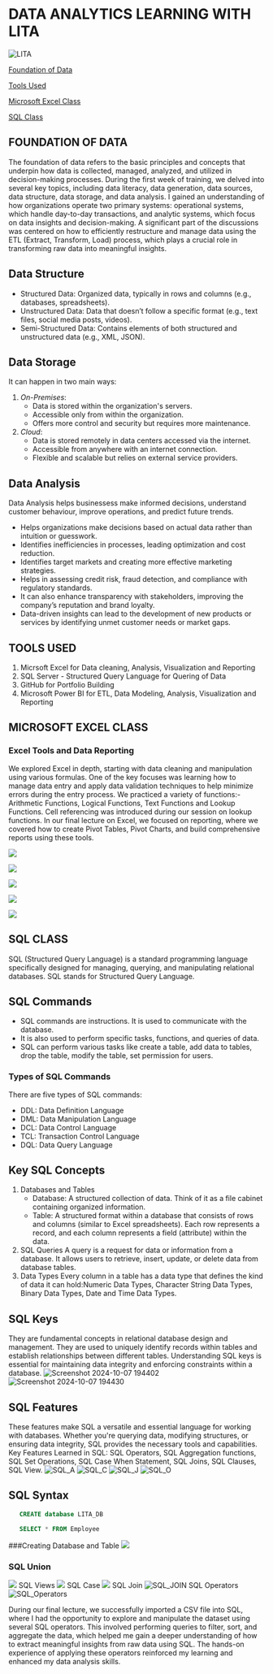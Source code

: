 # DATA ANALYTICS LEARNING WITH LITA

![LITA](https://github.com/user-attachments/assets/0e58de26-a597-4c64-9480-9c4796439df6)


[Foundation of Data](#foundation-of-data)

[Tools Used](#tools-used)

[Microsoft Excel Class](#microsoft-excel-class)

[SQL Class](#sql-class)

## FOUNDATION OF DATA
The foundation of data refers to the basic principles and concepts that underpin how data is collected, managed, analyzed, and utilized in decision-making processes.
During the first week of training, we delved into several key topics, including data literacy, data generation, data sources, data structure, data storage, and data analysis. I gained an understanding of how organizations operate two primary systems: operational systems, which handle day-to-day transactions, and analytic systems, which focus on data insights and decision-making. A significant part of the discussions was centered on how to efficiently restructure and manage data using the ETL (Extract, Transform, Load) process, which plays a crucial role in transforming raw data into meaningful insights.

## Data Structure
 * Structured Data: Organized data, typically in rows and columns (e.g., databases, spreadsheets).
 * Unstructured Data: Data that doesn’t follow a specific format (e.g., text files, social media posts, videos).
 * Semi-Structured Data: Contains elements of both structured and unstructured data (e.g., XML, JSON).

## Data Storage
It can happen in two main ways:
1. *On-Premises*:  
   - Data is stored within the organization's servers.
   - Accessible only from within the organization.
   - Offers more control and security but requires more maintenance.
2. *Cloud*:  
   - Data is stored remotely in data centers accessed via the internet.
   - Accessible from anywhere with an internet connection.
   - Flexible and scalable but relies on external service providers.
  
## Data Analysis
Data Analysis helps businessess make informed decisions, understand customer behaviour, improve operations, and predict future trends.
  - Helps organizations make decisions based on actual data rather than intuition or guesswork.
  - Identifies inefficiencies in processes, leading optimization and cost reduction.
  - Identifies target markets and creating more effective marketing strategies.
  - Helps in assessing credit risk, fraud detection, and compliance with regulatory standards.
  - It can also enhance transparency with stakeholders, improving the company’s reputation and brand loyalty.
  - Data-driven insights can lead to the development of new products or services by identifying unmet customer needs or market gaps.

## TOOLS USED
  1. Micrsoft Excel for Data cleaning, Analysis, Visualization and Reporting
  2. SQL Server - Structured Query Language for Quering of Data
  3. GitHub for Portfolio Building
  4. Microsoft Power BI for ETL, Data Modeling, Analysis, Visualization and Reporting


## MICROSOFT EXCEL CLASS

### Excel Tools and Data Reporting
We explored Excel in depth, starting with data cleaning and manipulation using various formulas. One of the key focuses was learning how to manage data entry and apply data validation techniques to help minimize errors during the entry process. We practiced a variety of functions:- Arithmetic Functions, Logical Functions, Text Functions and Lookup Functions. Cell referencing was introduced during our session on lookup functions. In our final lecture on Excel, we focused on reporting, where we covered how to create Pivot Tables, Pivot Charts, and build comprehensive reports using these tools.

![](https://github.com/OJFEB/LITA_Knowledge_Log/blob/main/Excel1.png)

![](https://github.com/OJFEB/LITA_Knowledge_Log/blob/main/Excel4.png)

![](https://github.com/OJFEB/LITA_Knowledge_Log/blob/main/Excel6.png)

![](https://github.com/OJFEB/LITA_Knowledge_Log/blob/main/Excel7.png)

![](https://github.com/OJFEB/LITA_Knowledge_Log/blob/main/EXCEL_PROJECT.jpg)


## SQL CLASS
SQL (Structured Query Language) is a standard programming language specifically designed for managing, querying, and manipulating relational databases. SQL stands for Structured Query Language. 

## SQL Commands
 - SQL commands are instructions. It is used to communicate with the database.
 - It is also used to perform specific tasks, functions, and queries of data.
 - SQL can perform various tasks like create a table, add data to tables, drop the table, modify the table, set permission
for users.
### Types of SQL Commands
There are five types of SQL commands:
 - DDL: Data Definition Language
 - DML: Data Manipulation Language
 - DCL: Data Control Language
 - TCL: Transaction Control Language
 - DQL: Data Query Language

## Key SQL Concepts
1. Databases and Tables
      * Database: A structured collection of data. Think of it as a file cabinet containing organized information.
      * Table: A structured format within a database that consists of rows and columns (similar to Excel spreadsheets). Each row represents a record, and each column represents a field (attribute) within the data.
2. SQL Queries A query is a request for data or information from a database. It allows users to retrieve, insert, update, or delete data from database tables.
3. Data Types Every column in a table has a data type that defines the kind of data it can hold:Numeric Data Types, Character String Data Types, Binary Data Types, Date and Time Data Types.

## SQL Keys
They are fundamental concepts in relational database design and management. They are used to uniquely identify records within tables and establish relationships between different tables. Understanding SQL keys is essential for maintaining data integrity and enforcing constraints within a database.
![Screenshot 2024-10-07 194402](https://github.com/user-attachments/assets/f62bfde9-3f43-438a-be64-0ca763f63079)
![Screenshot 2024-10-07 194430](https://github.com/user-attachments/assets/87388655-81b0-4919-9437-a96b50403d45)

## SQL Features
These features make SQL a versatile and essential language for working with databases. Whether you're querying data, modifying structures, or ensuring data integrity, SQL provides the necessary tools and capabilities.
Key Features Learned in SQL: SQL Operators, SQL Aggregation functions, SQL Set Operations, SQL Case When Statement, SQL Joins, SQL Clauses, SQL View.
![SQL_A](https://github.com/user-attachments/assets/1458871a-6b39-4a75-9c8a-d27fb2d47a5d)
![SQL_C](https://github.com/user-attachments/assets/31354aee-869e-4ced-8b09-84828136ee44)
![SQL_J](https://github.com/user-attachments/assets/b17866e0-8ab9-41cb-9d20-0dcf5e08e3c8)
![SQL_O](https://github.com/user-attachments/assets/f495c7f5-8864-45ab-8638-77ec13b25fe9)

## SQL Syntax
```SQL
   CREATE database LITA_DB
```

```SQL
   SELECT * FROM Employee
```
###Creating Database and Table
![](SQL1.png)
### SQL Union
![](SQL2.png)
SQL Views
![](SQL3.png)
SQL Case
![](SQL4.png)
SQL Join
![SQL_JOIN](https://github.com/user-attachments/assets/2dc3a0ee-2a3e-444d-b1a6-11b3692a10c7)
SQL Operators
![SQL_Operators](https://github.com/user-attachments/assets/14ac3b3e-f6b2-4af4-b74f-995abf4fc1cb)

During our final lecture, we successfully imported a CSV file into SQL, where I had the opportunity to explore and manipulate the dataset using several SQL operators. This involved performing queries to filter, sort, and aggregate the data, which helped me gain a deeper understanding of how to extract meaningful insights from raw data using SQL. The hands-on experience of applying these operators reinforced my learning and enhanced my data analysis skills.



